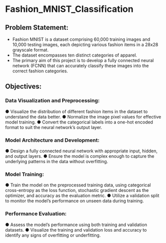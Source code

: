 # Fashion_MNIST_Classification

## Problem Statement:
- Fashion MNIST is a dataset comprising 60,000 training images and 10,000 testing images, each depicting various fashion items in a 28x28 grayscale format.
- The dataset encompasses ten distinct categories of apparel.
- The primary aim of this project is to develop a fully connected neural network (FCNN) that can accurately classify these images into the correct fashion categories.

## Objectives:
### Data Visualization and Preprocessing:
● Visualize the distribution of different fashion items in the dataset to understand the data better.
● Normalize the image pixel values for effective model training.
● Convert the categorical labels into a one-hot encoded format to suit the neural network’s output layer.

### Model Architecture and Development:
● Design a fully connected neural network with appropriate input, hidden, and output layers.
● Ensure the model is complex enough to capture the underlying patterns in the data without overfitting.

### Model Training:
● Train the model on the preprocessed training data, using categorical cross-entropy as the loss function, stochastic gradient descent as the optimizer, and accuracy as the evaluation metric.
● Utilize a validation split to monitor the model’s performance on unseen data during training.

### Performance Evaluation:
● Assess the model’s performance using both training and validation datasets.
● Visualize the training and validation loss and accuracy to identify any signs of overfitting or underfitting.
